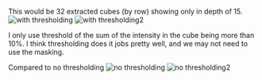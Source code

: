 This would be 32 extracted cubes (by row) showing only in depth of 15.
![with thresholding](./extracted_cube.png)
![with thresholding2](./extracted_cube_02.png)

I only use threshold of the sum of the intensity in the cube being more than 10%. I think thresholding does it jobs pretty well, and we may not need to use the masking.

Compared to no thresholding
![no thresholding](./extracted_cube_no_threshold.png)
![no thresholding2](./extracted_cube_no_threshold_02.png)